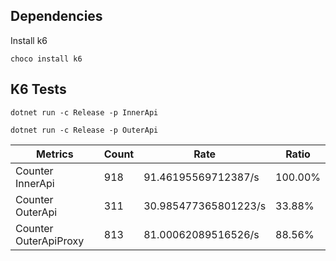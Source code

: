 ﻿## Dependencies

Install k6

```
choco install k6
```

## K6 Tests


```
dotnet run -c Release -p InnerApi
```


```
dotnet run -c Release -p OuterApi
```

| Metrics | Count | Rate | Ratio |
| ------- | ----- | ---- | ----- |
| Counter InnerApi | 918 | 91.46195569712387/s | 100.00% |
| Counter OuterApi | 311 | 30.985477365801223/s | 33.88% |
| Counter OuterApiProxy | 813 | 81.00062089516526/s | 88.56% |